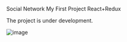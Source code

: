 Social Network
My First Project
React+Redux

The project is under development.



![image](https://user-images.githubusercontent.com/91634955/197996102-c7953bb9-1720-4a46-89a8-c5c9095150a5.png)
